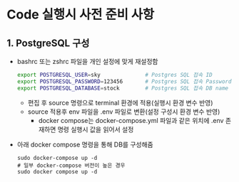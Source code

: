 # Code 실행시 사전 준비 사항

## 1. PostgreSQL  구성

-   bashrc 또는 zshrc 파일을 개인 설정에 맞게 재설정함
    ```sh
    export POSTGRESQL_USER=sky              # Postgres SQL 접속 ID
    export POSTGRESQL_PASSWORD=123456       # Postgres SQL 접속 Password
    export POSTGRESQL_DATABASE=stock        # Postgres SQL 접속 DB name
    ```
    -   편집 후 source 명령으로 terminal 환경에 적용(실행시 환경 변수 반영)
    -   source 적용후 env 파일을 .env 파일로 변환(설정 구성시 환경 변수 반영)
        -   docker compose는 docker-compose.yml 파일과 같은 위치에 .env 존재하면 명령 실행시 값을 읽어서 설정
   
-   아래 docker compose 명령을 통해 DB를 구성해줌
    ```shell
    sudo docker-compose up -d
    # 일부 docker-compose 버전이 높은 경우
    sudo docker compose up -d
    ```

